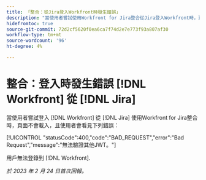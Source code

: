 ```yaml
---
title: 「整合：從Jira登入Workfront時發生錯誤」
description: "當使用者嘗試使用Workfront for Jira整合從Jira登入Workfront時，頁面不會載入，且使用者看到錯誤。"
hidefromtoc: true
source-git-commit: 72d2cf5620f0ea6ca7f74d2e7e773f93a807af30
workflow-type: tm+mt
source-wordcount: '96'
ht-degree: 4%

---
```



# 整合：登入時發生錯誤 [!DNL Workfront] 從 [!DNL Jira]

當使用者嘗試登入 [!DNL Workfront] 從 [!DNL Jira] 使用Workfront for Jira整合時，頁面不會載入，且使用者會看見下列錯誤：

[!UICONTROL &quot;statusCode&quot;:400,&quot;code&quot;:&quot;BAD_REQUEST&quot;,&quot;error&quot;:&quot;Bad Request&quot;,&quot;message&quot;:&quot;無法驗證其他JWT。&quot;]

用戶無法登錄到 [!DNL Workfront].

_於 2023 年 2 月 24 日首次回報。_

